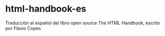 # html-handbook-es
Traducción al español del libro open source The HTML Handbook, escrito por Flavio Copes

